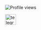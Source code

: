 
![Profile views](https://gpvc.arturio.dev/Brrrrrrrrrrt)



<div align="left">
  <a href="https://t.me/brr_rt" target="_blank">
    <img src="https://img.shields.io/static/v1?message=Telegram&logo=telegram&label=&color=2CA5E0&logoColor=white&labelColor=&style=for-the-badge" height="35" alt="telegram logo"  />
  </a>
</div>
